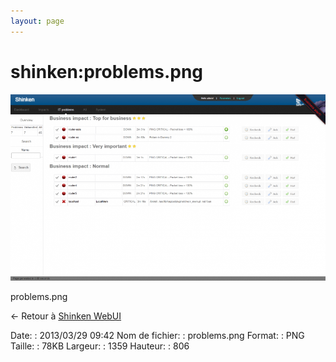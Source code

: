 ```yaml
---
layout: page
---
```


shinken:problems.png
====================

[![problems.png](../../assets/media/shinken/problems.png@cache=&w=900&h=533 "problems.png")](../../assets/media/shinken/problems.png@cache= "Afficher le fichier original")

problems.png

← Retour à [Shinken
WebUI](../../shinken/shinken-use-ui/use_with_webui.html "shinken:shinken-use-ui:use_with_webui")

Date:
:   2013/03/29 09:42
Nom de fichier:
:   problems.png
Format:
:   PNG
Taille:
:   78KB
Largeur:
:   1359
Hauteur:
:   806

